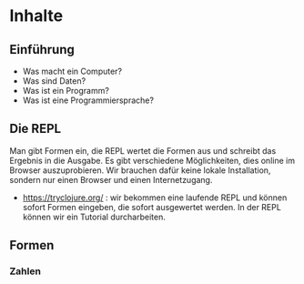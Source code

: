 # Inhalte

## Einführung

* Was macht ein Computer?
* Was sind Daten?
* Was ist ein Programm?
* Was ist eine Programmiersprache?

## Die REPL

Man gibt Formen ein, die REPL wertet die Formen aus und schreibt das Ergebnis in
die Ausgabe. Es gibt verschiedene Möglichkeiten, dies online im Browser
auszuprobieren. Wir brauchen dafür keine lokale Installation, sondern nur einen
Browser und einen Internetzugang.

* https://tryclojure.org/ : wir bekommen eine laufende REPL und können sofort
  Formen eingeben, die sofort ausgewertet werden. In der REPL können wir ein
  Tutorial durcharbeiten.

## Formen



### Zahlen
 